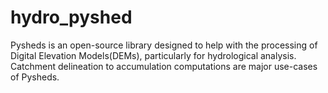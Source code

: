 # hydro_pyshed
Pysheds is an open-source library designed to help with the processing of Digital Elevation Models(DEMs), particularly for hydrological analysis. Catchment delineation to accumulation computations are major use-cases of Pysheds.
